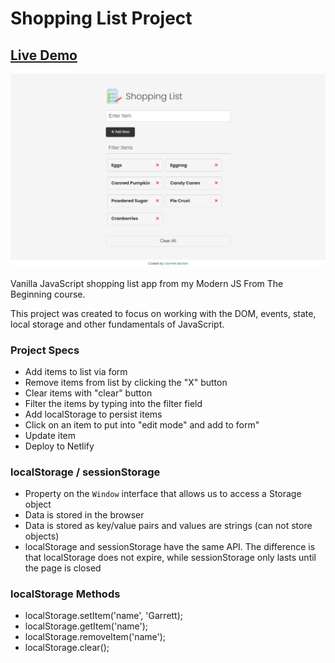 # Shopping List Project

## [Live Demo](https://js-shopping-list-gdbecker.netlify.app/)

!["HomePage"](HomePage.png)

Vanilla JavaScript shopping list app from my Modern JS From The Beginning course.

This project was created to focus on working with the DOM, events, state, local storage and other fundamentals of JavaScript.

### Project Specs

- Add items to list via form
- Remove items from list by clicking the "X" button
- Clear items with "clear" button
- Filter the items by typing into the filter field
- Add localStorage to persist items
- Click on an item to put into "edit mode" and add to form"
- Update item
- Deploy to Netlify

### localStorage / sessionStorage

- Property on the `Window` interface that allows us to access a Storage object
- Data is stored in the browser
- Data is stored as key/value pairs and values are strings (can not store objects)
- localStorage and sessionStorage have the same API. The difference is that localStorage does not expire, while sessionStorage only lasts until the page is closed

### localStorage Methods

- localStorage.setItem('name', 'Garrett);
- localStorage.getItem('name');
- localStorage.removeItem('name');
- localStorage.clear();

